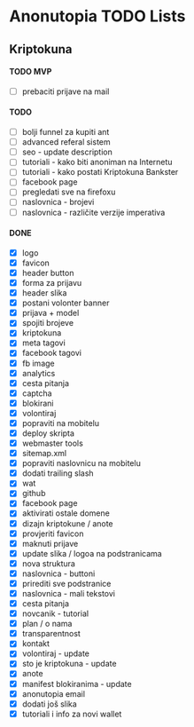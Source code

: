 # Anonutopia TODO Lists

## Kriptokuna

#### TODO MVP

- [ ] prebaciti prijave na mail

#### TODO

- [ ] bolji funnel za kupiti ant
- [ ] advanced referal sistem
- [ ] seo - update description
- [ ] tutoriali - kako biti anoniman na Internetu
- [ ] tutoriali - kako postati Kriptokuna Bankster
- [ ] facebook page
- [ ] pregledati sve na firefoxu
- [ ] naslovnica - brojevi
- [ ] naslovnica - različite verzije imperativa

#### DONE

- [x] logo
- [x] favicon
- [x] header button
- [x] forma za prijavu
- [x] header slika
- [x] postani volonter banner
- [x] prijava + model
- [x] spojiti brojeve
- [x] kriptokuna
- [x] meta tagovi
- [x] facebook tagovi
- [x] fb image
- [x] analytics
- [x] cesta pitanja
- [x] captcha
- [x] blokirani
- [x] volontiraj
- [x] popraviti na mobitelu
- [x] deploy skripta
- [x] webmaster tools
- [x] sitemap.xml
- [x] popraviti naslovnicu na mobitelu
- [x] dodati trailing slash
- [x] wat
- [x] github
- [x] facebook page
- [x] aktivirati ostale domene
- [x] dizajn kriptokune / anote
- [x] provjeriti favicon
- [x] maknuti prijave
- [x] update slika / logoa na podstranicama
- [x] nova struktura
- [x] naslovnica - buttoni
- [x] prirediti sve podstranice
- [x] naslovnica - mali tekstovi
- [x] cesta pitanja
- [x] novcanik - tutorial
- [x] plan / o nama
- [x] transparentnost
- [x] kontakt
- [x] volontiraj - update
- [x] sto je kriptokuna - update
- [x] anote
- [x] manifest blokiranima - update
- [x] anonutopia email
- [x] dodati još slika
- [x] tutoriali i info za novi wallet
